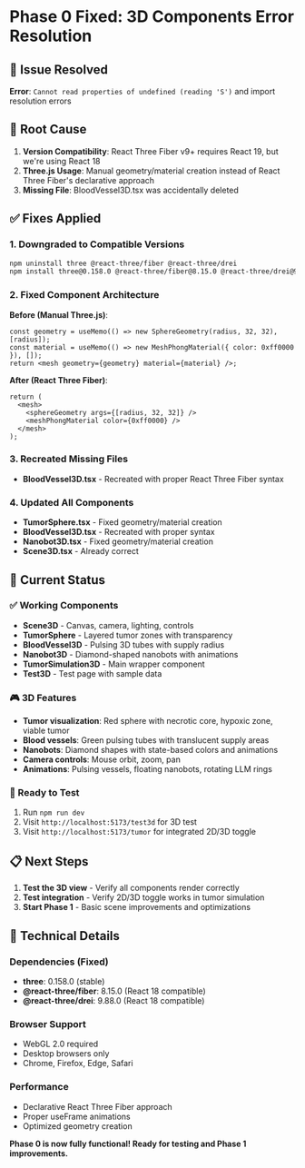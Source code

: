 # Phase 0 Fixed: 3D Components Error Resolution

## 🐛 Issue Resolved
**Error**: `Cannot read properties of undefined (reading 'S')` and import resolution errors

## 🔧 Root Cause
1. **Version Compatibility**: React Three Fiber v9+ requires React 19, but we're using React 18
2. **Three.js Usage**: Manual geometry/material creation instead of React Three Fiber's declarative approach
3. **Missing File**: BloodVessel3D.tsx was accidentally deleted

## ✅ Fixes Applied

### 1. Downgraded to Compatible Versions
```bash
npm uninstall three @react-three/fiber @react-three/drei
npm install three@0.158.0 @react-three/fiber@8.15.0 @react-three/drei@9.88.0 --legacy-peer-deps
```

### 2. Fixed Component Architecture
**Before (Manual Three.js)**:
```tsx
const geometry = useMemo(() => new SphereGeometry(radius, 32, 32), [radius]);
const material = useMemo(() => new MeshPhongMaterial({ color: 0xff0000 }), []);
return <mesh geometry={geometry} material={material} />;
```

**After (React Three Fiber)**:
```tsx
return (
  <mesh>
    <sphereGeometry args={[radius, 32, 32]} />
    <meshPhongMaterial color={0xff0000} />
  </mesh>
);
```

### 3. Recreated Missing Files
- **BloodVessel3D.tsx** - Recreated with proper React Three Fiber syntax

### 4. Updated All Components
- **TumorSphere.tsx** - Fixed geometry/material creation
- **BloodVessel3D.tsx** - Recreated with proper syntax
- **Nanobot3D.tsx** - Fixed geometry/material creation
- **Scene3D.tsx** - Already correct

## 🎯 Current Status

### ✅ Working Components
- **Scene3D** - Canvas, camera, lighting, controls
- **TumorSphere** - Layered tumor zones with transparency
- **BloodVessel3D** - Pulsing 3D tubes with supply radius
- **Nanobot3D** - Diamond-shaped nanobots with animations
- **TumorSimulation3D** - Main wrapper component
- **Test3D** - Test page with sample data

### 🎮 3D Features
- **Tumor visualization**: Red sphere with necrotic core, hypoxic zone, viable tumor
- **Blood vessels**: Green pulsing tubes with translucent supply areas
- **Nanobots**: Diamond shapes with state-based colors and animations
- **Camera controls**: Mouse orbit, zoom, pan
- **Animations**: Pulsing vessels, floating nanobots, rotating LLM rings

### 🚀 Ready to Test
1. Run `npm run dev`
2. Visit `http://localhost:5173/test3d` for 3D test
3. Visit `http://localhost:5173/tumor` for integrated 2D/3D toggle

## 📋 Next Steps
1. **Test the 3D view** - Verify all components render correctly
2. **Test integration** - Verify 2D/3D toggle works in tumor simulation
3. **Start Phase 1** - Basic scene improvements and optimizations

## 🔧 Technical Details

### Dependencies (Fixed)
- **three**: 0.158.0 (stable)
- **@react-three/fiber**: 8.15.0 (React 18 compatible)
- **@react-three/drei**: 9.88.0 (React 18 compatible)

### Browser Support
- WebGL 2.0 required
- Desktop browsers only
- Chrome, Firefox, Edge, Safari

### Performance
- Declarative React Three Fiber approach
- Proper useFrame animations
- Optimized geometry creation

**Phase 0 is now fully functional! Ready for testing and Phase 1 improvements.**
